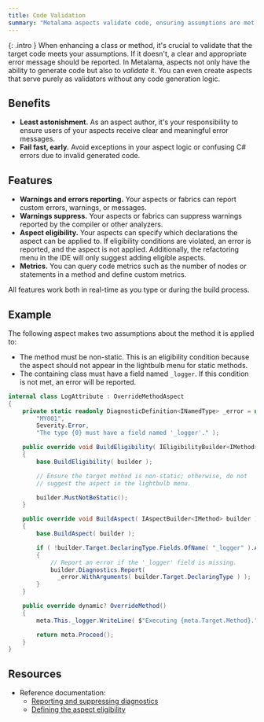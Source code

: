 ```yaml
---
title: Code Validation
summary: "Metalama aspects validate code, ensuring assumptions are met, providing error messages, and defining eligibility."
---
```


{: .intro }
When enhancing a class or method, it's crucial to validate that the target code meets your assumptions. If it doesn't, a clear and appropriate error message should be reported. In Metalama, aspects not only have the ability to generate code but also to _validate_ it. You can even create aspects that serve purely as validators without any code generation logic.

## Benefits

- **Least astonishment.** As an aspect author, it's your responsibility to ensure users of your aspects receive clear and meaningful error messages.
- **Fail fast, early.** Avoid exceptions in your aspect logic or confusing C# errors due to invalid generated code.

## Features

- **Warnings and errors reporting.** Your aspects or fabrics can report custom errors, warnings, or messages.
- **Warnings suppress.** Your aspects or fabrics can suppress warnings reported by the compiler or other analyzers.
- **Aspect eligibility.** Your aspects can specify which declarations the aspect can be applied to. If eligibility conditions are violated, an error is reported, and the aspect is not applied. Additionally, the refactoring menu in the IDE will only suggest adding eligible aspects.
- **Metrics.** You can query code metrics such as the number of nodes or statements in a method and define custom metrics.

All features work both in real-time as you type or during the build process.

## Example

The following aspect makes two assumptions about the method it is applied to:

- The method must be non-static. This is an eligibility condition because the aspect should not appear in the lightbulb menu for static methods.
- The containing class must have a field named `_logger`. If this condition is not met, an error will be reported.

```cs
internal class LogAttribute : OverrideMethodAspect
{
    private static readonly DiagnosticDefinition<INamedType> _error = new(
        "MY001",
        Severity.Error,
        "The type {0} must have a field named '_logger'." );

    public override void BuildEligibility( IEligibilityBuilder<IMethod> builder )
    {
        base.BuildEligibility( builder );

        // Ensure the target method is non-static; otherwise, do not
        // suggest the aspect in the lightbulb menu.

        builder.MustNotBeStatic();
    }

    public override void BuildAspect( IAspectBuilder<IMethod> builder )
    {
        base.BuildAspect( builder );

        if ( !builder.Target.DeclaringType.Fields.OfName( "_logger" ).Any() )
        {
            // Report an error if the '_logger' field is missing.
            builder.Diagnostics.Report(
              _error.WithArguments( builder.Target.DeclaringType ) );
        }
    }

    public override dynamic? OverrideMethod()
    {
        meta.This._logger.WriteLine( $"Executing {meta.Target.Method}." );

        return meta.Proceed();
    }
}
```

## Resources

* Reference documentation:
    - [Reporting and suppressing diagnostics](https://doc.metalama.net/conceptual/aspects/diagnostics)
    - [Defining the aspect eligibility](https://doc.metalama.net/conceptual/aspects/eligibility)

